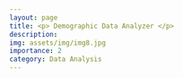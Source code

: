 ```yaml
---
layout: page
title: <p> Demographic Data Analyzer </p>
description: 
img: assets/img/img8.jpg
importance: 2
category: Data Analysis
---
```

